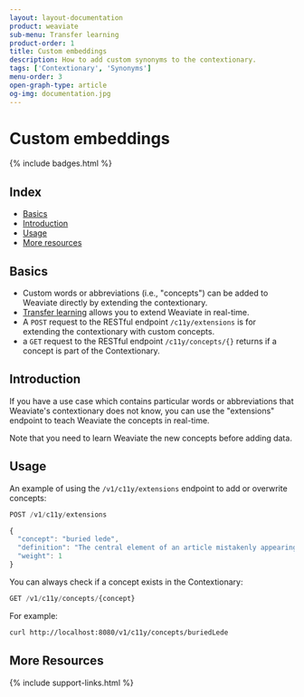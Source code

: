 ```yaml
---
layout: layout-documentation
product: weaviate
sub-menu: Transfer learning
product-order: 1
title: Custom embeddings
description: How to add custom synonyms to the contextionary.
tags: ['Contextionary', 'Synonyms']
menu-order: 3
open-graph-type: article
og-img: documentation.jpg
---
```


# Custom embeddings

{% include badges.html %}

## Index

- [Basics](#basics)
- [Introduction](#introduction)
- [Usage](#usage)
- [More resources](#more-resources)

## Basics

- Custom words or abbreviations (i.e., "concepts") can be added to Weaviate directly by extending the contextionary.
- [Transfer learning](https://en.wikipedia.org/wiki/Transfer_learning) allows you to extend Weaviate in real-time.
- A `POST` request to the RESTful endpoint `/c11y/extensions` is for extending the contextionary with custom concepts.
- a `GET` request to the RESTful endpoint `/c11y/concepts/{}` returns if a concept is part of the Contextionary. 

## Introduction

If you have a use case which contains particular words or abbreviations that Weaviate's contextionary does not know, you can use the "extensions" endpoint to teach Weaviate the concepts in real-time.

Note that you need to learn Weaviate the new concepts before adding data.

## Usage

An example of using the `/v1/c11y/extensions` endpoint to add or overwrite concepts:

```js
POST /v1/c11y/extensions

{
  "concept": "buried lede",
  "definition": "The central element of an article mistakenly appearing deep in the text",
  "weight": 1
}
```

You can always check if a concept exists in the Contextionary:

```js
GET /v1/c11y/concepts/{concept}
```

For example: 
```bash
curl http://localhost:8080/v1/c11y/concepts/buriedLede
```

## More Resources

{% include support-links.html %}